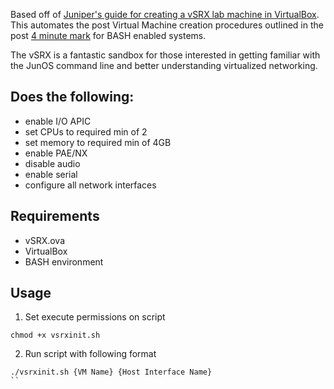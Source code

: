 Based off of [Juniper's guide for creating a vSRX lab machine in VirtualBox](https://www.youtube.com/watch?v=SLU9DBj_zt0).  This automates the post Virtual Machine creation procedures outlined in the post [4 minute mark](https://youtu.be/SLU9DBj_zt0?t=4m) for BASH enabled systems.

The vSRX is a fantastic sandbox for those interested in getting familiar with the JunOS command line and better understanding virtualized networking.

## Does the following:
- enable I/O APIC
- set CPUs to required min of 2
- set memory to required min of 4GB
- enable PAE/NX
- disable audio
- enable serial
- configure all network interfaces

## Requirements
- vSRX.ova
- VirtualBox
- BASH environment

## Usage
1. Set execute permissions on script
```
chmod +x vsrxinit.sh
```
2. Run script with following format
```
./vsrxinit.sh {VM Name} {Host Interface Name}
``
